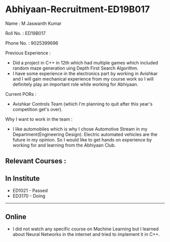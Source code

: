 # Abhiyaan-Recruitment-ED19B017

Name :
M Jaswanth Kumar

Roll No. :
ED19B017

Phone No. :
9025399696

Previous Experience :
- Did a project in C++ in 12th which had multiple games which included random maze generation uing Depth First Search Algorithm.
-  I have some experience in the electronics part by working in Avishkar and I will gain mechanical experience from my course work so I will definitely play an important role while working for Abhiyaan.

Current PORs :
- Avishkar Controls Team (which I'm planning to quit after this year's competition get's over).

Why I want to work in the team :
- I like automobiles which is why I chose Automotive Stream in my Department(Engineering Design). Electric automated vehicles are the future in my opinion. So I would like to get hands on experience by working for and learning from the Abhiyaan Club.

Relevant Courses :
------------------
In Institute
------------------
- ED1021 - Passed
- ED3170 - Doing

------------------
Online
------------------
- I did not watch any specific course on Machine Learning but I learned about Neural Networks in the internet and tried to implement it in C++.
